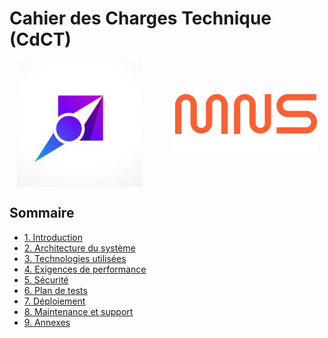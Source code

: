 # Cahier des Charges Technique (CdCT)

<div style="display: flex; align-items: center; gap: 50px; justify-content: center;">
    <img src="../assets/images/logo_taskforce_light.png" alt="TaskForce Logo" width="200"/>
    <img src="../assets/images/logo_metz_numeric_school.svg" alt="Metz Numeric School Logo" width="230"/>
</div>

## Sommaire
- [1. Introduction](#1-introduction)
- [2. Architecture du système](#2-architecture-du-système)
- [3. Technologies utilisées](#3-technologies-utilisées)
- [4. Exigences de performance](#4-exigences-de-performance)
- [5. Sécurité](#5-sécurité)
- [6. Plan de tests](#6-plan-de-tests)
- [7. Déploiement](#7-déploiement)
- [8. Maintenance et support](#8-maintenance-et-support)
- [9. Annexes](#9-annexes)

